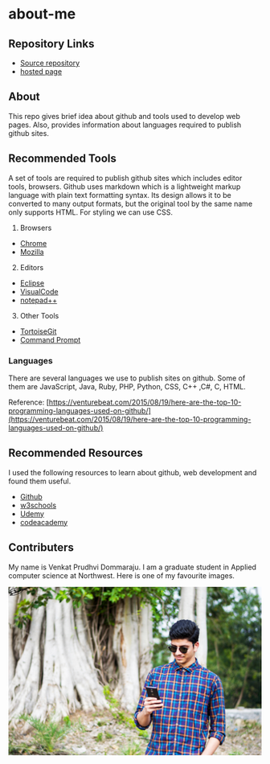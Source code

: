# about-me

## Repository Links
- [Source repository](https://github.com/prudhvi15/about-me/)
- [hosted page](https://prudhvi15.github.io/about-me/)

## About

This repo gives brief idea about github and tools used to develop web pages. Also, provides information about languages required to publish github sites. 

## Recommended Tools

A set of tools are required to publish github sites which includes editor tools, browsers. Github uses markdown which is a lightweight markup language with plain text formatting syntax. Its design allows it to be converted to many output formats, but the original tool by the same name only supports HTML. For styling we can use CSS.

1. Browsers
 - [Chrome](https://www.google.com/chrome/)
 - [Mozilla](https://www.mozilla.org/en-US/firefox/new/)

2. Editors
 - [Eclipse](https://www.eclipse.org/downloads/)
 - [VisualCode](https://visualstudio.microsoft.com/downloads/)
 - [notepad++](https://notepad-plus-plus.org/download/v7.7.1.html)

3. Other Tools
 - [TortoiseGit](https://tortoisegit.org/download/)
 - [Command Prompt](https://download.cnet.com/Command-Prompt-Portable/3000-2094_4-75449677.html)
 
### Languages
  There are several languages we use to publish sites on github. Some of them are JavaScript, Java, Ruby, PHP, Python, CSS, C++ ,C#, C, HTML.

Reference: [https://venturebeat.com/2015/08/19/here-are-the-top-10-programming-languages-used-on-github/](https://venturebeat.com/2015/08/19/here-are-the-top-10-programming-languages-used-on-github/)
## Recommended Resources

I used the following resources to learn about github, web development and found them useful.

- [Github](https://github.com/topics/web-development)
- [w3schools](https://www.w3schools.com)
- [Udemy](https://www.udemy.com/topic/web-development/)
- [codeacademy](https://www.codecademy.com/learn/paths/web-development)


## Contributers
 
 My name is Venkat Prudhvi Dommaraju. I am a graduate student in Applied computer science at Northwest. Here is one of my favourite images.
 
![](https://github.com/prudhvi15/about-me/blob/master/dslr2.jpeg?raw=true)
